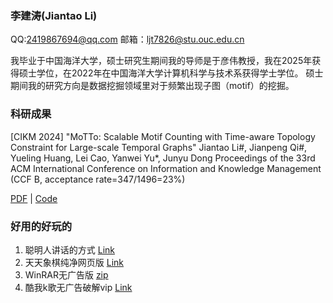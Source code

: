 ### 李建涛(Jiantao Li)

QQ:2419867694@qq.com
邮箱：ljt7826@stu.ouc.edu.cn

我毕业于中国海洋大学，硕士研究生期间我的导师是于彦伟教授，我在2025年获得硕士学位，在2022年在中国海洋大学计算机科学与技术系获得学士学位。
硕士期间我的研究方向是数据挖掘领域里对于频繁出现子图（motif）的挖掘。

### 科研成果

[CIKM 2024] "MoTTo: Scalable Motif Counting with Time-aware Topology Constraint for Large-scale Temporal Graphs"
Jiantao Li#, Jianpeng Qi#, Yueling Huang, Lei Cao, Yanwei Yu*, Junyu Dong
Proceedings of the 33rd ACM International Conference on Information and Knowledge Management
(CCF B, acceptance rate=347/1496=23%)

[PDF](资源/0.pdf) | [Code](https://github.com/bone38ljtnn/motif-counting)




### 好用的好玩的
1. 聪明人讲话的方式 [Link](资源/聪明人讲话的方式.html)  
2. 天天象棋纯净网页版 [Link](https://h5login.qqchess.qq.com/)  
3. WinRAR无广告版 [zip](资源/winrar.zip)
4. 酷我k歌无广告破解vip [Link](资源/kuwo.7z)

